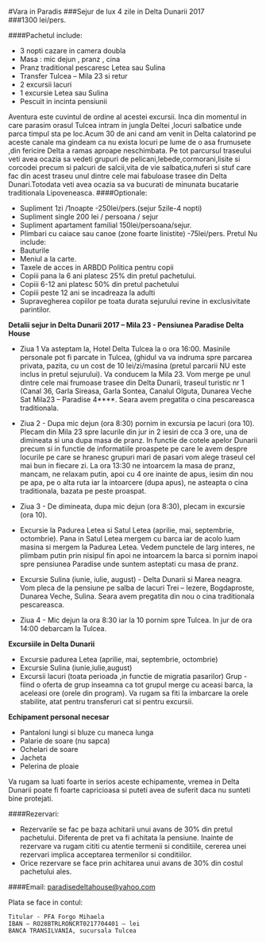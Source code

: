 #Vara in Paradis
###Sejur de lux 4 zile in Delta Dunarii 2017  
###1300 lei/pers.

####Pachetul include:
* 3 nopti cazare in camera doubla
* Masa : mic dejun , pranz , cina
* Pranz traditional pescaresc Letea sau Sulina 
* Transfer Tulcea – Mila 23 si retur
* 2 excursii lacuri
* 1 excursie Letea sau Sulina
* Pescuit in incinta pensiunii

Aventura este cuvintul de ordine al acestei excursii. Inca din momentul in care parasim orasul Tulcea intram in jungla Deltei ,locuri salbatice unde parca timpul sta pe loc.Acum 30 de ani cand am venit in Delta calatorind pe aceste canale ma gindeam ca nu exista locuri pe lume de o asa frumusete ,din fericire Delta a ramas aproape neschimbata. Pe tot parcursul traseului veti avea ocazia sa vedeti grupuri de pelicani,lebede,cormorani,lisite si corcodei precum si palcuri de salcii,vita de vie salbatica,nuferi si stuf care fac din acest traseu unul dintre cele mai fabuloase trasee din Delta Dunari.Totodata veti avea ocazia sa va bucurati de minunata bucatarie traditionala Lipoveneasca.
####Optionale:
* Supliment 1zi /1noapte  -250lei/pers.(sejur 5zile-4 nopti)
* Supliment single 200 lei / persoana / sejur
* Supliment apartament familial 150lei/persoana/sejur. 
* Plimbari cu caiace sau canoe (zone foarte linistite) -75lei/pers.
Pretul Nu include:
* Bauturile
* Meniul a la carte.
* Taxele de acces in ARBDD
Politica pentru copii
* Copiii pana la 6 ani platesc 25% din pretul pachetului.
* Copiii 6-12 ani platesc 50% din pretul pachetului
* Copiii peste 12 ani se incadreaza la adulti
* Supravegherea copiilor pe toata durata sejurului revine in exclusivitate parintilor.

**Detalii sejur in Delta Dunarii 2017 – Mila 23 - Pensiunea Paradise Delta House**

- Ziua 1 Va asteptam la, Hotel Delta Tulcea la o ora 16:00. Masinile personale pot fi parcate in Tulcea, (ghidul va va indruma spre parcarea  privata, pazita, cu un cost de 10 lei/zi/masina (pretul parcarii NU este inclus in pretul sejurului). Va conducem la Mila 23. Vom merge pe unul dintre cele mai frumoase trasee din Delta Dunarii, traseul turistic nr 1 (Canal 36, Garla Sireasa, Garla Sontea, Canalul Olguta, Dunarea Veche Sat Mila23 – Paradise  4****. Seara avem pregatita o cina pescareasca traditionala.

- Ziua 2 - Dupa mic dejun (ora 8:30) pornim in excursia pe lacuri (ora 10). Plecam din Mila 23 spre lacurile din jur in 2 iesiri de cca 3 ore, una de dimineata si una dupa masa de pranz. In functie de cotele apelor Dunarii precum si in functie de informatiile proaspete pe care le avem despre locurile pe care se hranesc grupuri mari de pasari vom alege traseul cel mai bun in fiecare zi. La ora 13:30 ne intoarcem la masa de pranz, mancam, ne relaxam putin, apoi cu 4 ore inainte de apus, iesim din nou pe apa, pe o alta ruta iar la intoarcere (dupa apus), ne asteapta o cina traditionala, bazata pe peste proaspat.

- Ziua 3 - De dimineata, dupa mic dejun (ora 8:30), plecam in excursie (ora 10). 

- Excursie la Padurea Letea si Satul Letea (aprilie, mai, septembrie, octombrie). Pana in Satul Letea mergem cu barca iar de acolo luam masina si mergem la Padurea Letea. Vedem punctele de larg interes, ne plimbam putin prin nisipul fin apoi ne intoarcem la barca si pornim inapoi spre pensiunea Paradise unde suntem asteptati cu masa de pranz.

- Excursie Sulina (iunie, iulie, august) - Delta Dunarii si Marea neagra. Vom pleca de la pensiune pe salba de lacuri Trei – Iezere, Bogdaproste, Dunarea Veche, Sulina. Seara avem pregatita din nou o cina traditionala pescareasca.

- Ziua 4 - Mic dejun la ora 8:30 iar la 10 pornim spre Tulcea. In jur de ora 14:00 debarcam la Tulcea.

**Excursiile in Delta Dunarii**

- Excursie padurea Letea (aprilie, mai, septembrie, octombrie)
- Excursie Sulina (iunie,iulie,august)
- Excursii lacuri (toata perioada ,in functie de migratia pasarilor)
Grup - fiind o oferta de grup inseamna ca tot grupul merge cu aceasi barca, la aceleasi ore (orele din program). Va rugam sa fiti la imbarcare la orele stabilite, atat pentru transferuri cat si pentru excursii.


**Echipament personal necesar**

* Pantaloni lungi si bluze cu maneca lunga
* Palarie de soare (nu sapca)
* Ochelari de soare
* Jacheta
* Pelerina de ploaie

Va rugam sa luati foarte in serios aceste echipamente, vremea in Delta Dunarii poate fi foarte capricioasa si puteti avea de suferit daca nu sunteti bine protejati.


####Rezervari: 
* Rezervarile se fac pe baza achitarii unui avans de 30% din pretul pachetului. Diferenta de pret va fi achitata la pensiune. Inainte de rezervare va rugam cititi cu atentie termenii si conditiile, cererea unei rezervari implica acceptarea termenilor si conditiilor.
* Orice rezervare se face prin achitarea unui avans de 30% din costul pachetului ales. 

####Email: paradisedeltahouse@yahoo.com


Plata se face in contul:

	Titular - PFA Forgo Mihaela
	IBAN – RO28BTRLRONCRT0217704401 – lei
	BANCA TRANSILVANIA, sucursala Tulcea